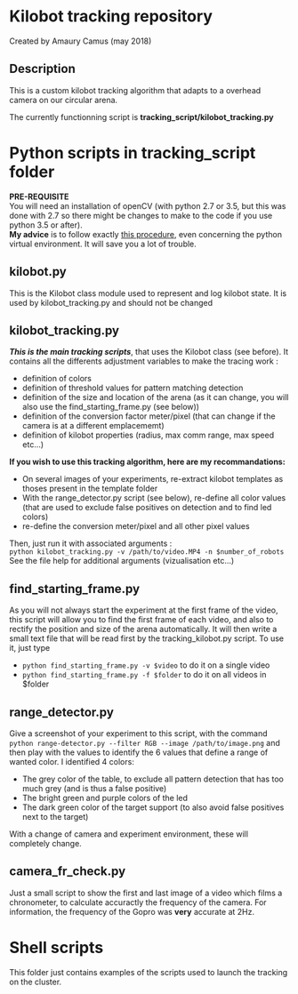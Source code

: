 # Kilobot tracking repository
Created by Amaury Camus (may 2018)

## Description

This is a custom kilobot tracking algorithm that adapts to a overhead camera on our circular arena.

The currently functionning script is **tracking_script/kilobot_tracking.py**

# Python scripts in tracking_script folder

**PRE-REQUISITE**  
You will need an installation of openCV (with python 2.7 or 3.5, but this was done with 2.7 so there might be changes to make to the code if you use python 3.5 or after).   
**My advice** is to follow exactly [this procedure](https://www.pyimagesearch.com/2016/10/24/ubuntu-16-04-how-to-install-opencv/), even concerning the python virtual environment. It will save you a lot of trouble.

## kilobot&#46;py
This is the Kilobot class module used to represent and log kilobot state. It is used by kilobot_tracking.py and should not be changed

## kilobot_tracking.py
_**This is the main tracking scripts**_, that uses the Kilobot class (see before). It contains all the differents adjustment variables to make the tracing work :
- definition of colors
- definition of threshold values for pattern matching detection
- definition of the size and location of the arena (as it can change, you will also use the find_starting_frame.py (see below))
- definition of the conversion factor meter/pixel (that can change if the camera is at a different emplacememt)
- definition of kilobot properties (radius, max comm range, max speed etc...)

**If you wish to use this tracking algorithm, here are my recommandations:**
- On several images of your experiments, re-extract kilobot templates as thoses present in the template folder
- With the range_detector.py script (see below), re-define all color values (that are used to exclude false positives on detection and to find led colors)
- re-define the conversion meter/pixel and all other pixel values  

Then, just run it with associated arguments :   
`python kilobot_tracking.py -v /path/to/video.MP4 -n $number_of_robots`   
See the file help for additional arguments (vizualisation etc...)

## find_starting_frame.py
As you will not always start the experiment at the first frame of the video, this script will allow you to find the first frame of each video, and also to rectify the position and size of the arena automatically. It will then write a small text file that will be read first by the tracking_kilobot.py script.
To use it, just type 
- `python find_starting_frame.py -v $video`   to do it on a single video
- `python find_starting_frame.py -f $folder`   to do it on all videos in $folder

## range_detector.py
Give a screenshot of your experiment to this script, with the command `python range-detector.py --filter RGB --image /path/to/image.png` and then play with the values to identify the 6 values that define a range of wanted color.
I identified 4 colors:
- The grey color of the table, to exclude all pattern detection that has too much grey (and is thus a false positive)
- The bright green and purple colors of the led
- The dark green color of the target support (to also avoid false positives next to the target)

With a change of camera and experiment environment, these will completely change.

## camera_fr_check.py
Just a small script to show the first and last image of a video which films a chronometer, to calculate accuractly the frequency of the camera. For information, the frequency of the Gopro was **very** accurate at 2Hz.

# Shell scripts
This folder just contains examples of the scripts used to launch the tracking on the cluster.